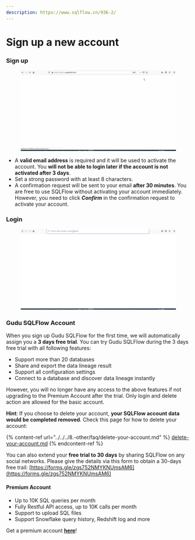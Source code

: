 ```yaml
---
description: https://www.sqlflow.cn/936-2/
---
```


# Sign up a new account

### Sign up

<figure><img src="../../../.gitbook/assets/sqlflow-register-sign-up.gif" alt=""><figcaption></figcaption></figure>

* A **valid email address** is required and it will be used to activate the account. You **will not be able to login later if the account is not activated after 3 days**.
* Set a strong password with at least 8 characters.&#x20;
* A confirmation request will be sent to your email **after 30 minutes**. You are free to use SQLFlow without activating your account immediately. However, you need to click _**Confirm**_ in the confirmation request to activate your account.

### Login

<figure><img src="../../../.gitbook/assets/sqlflow-register-login.gif" alt=""><figcaption></figcaption></figure>

### Gudu SQLFlow Account

When you sign up Gudu SQLFlow for the first time, we will automatically assign you a **3 days free trial**. You can try Gudu SQLFlow during the 3 days free trial with all following features:&#x20;

* Support more than 20 databases
* Share and export the data lineage result
* Support all configuration settings
* Connect to a database and discover data lineage instantly

However, you will no longer have any access to the above features if not upgrading to the Premium Account after the trial. Only login and delete action are allowed for the basic account.

**Hint**: If you choose to delete your account, **your SQLFlow account data would be completed removed**. Check this page for how to delete your account:

{% content-ref url="../../../8.-other/faq/delete-your-account.md" %}
[delete-your-account.md](../../../8.-other/faq/delete-your-account.md)
{% endcontent-ref %}

You can also extend your **free trial to 30 days** by sharing SQLFlow on any social networks. Please give the details via  this form to obtain a 30-days free trail: [https://forms.gle/zgs752NMYKNUmsAM6](https://forms.gle/zgs752NMYKNUmsAM6)

#### Premium Account

* Up to 10K SQL queries per month
* Fully Restful API access, up to 10K calls per month
* Support to upload SQL files
* Support Snowflake query history, Redshift log and more

Get a premium account [**here**](https://www.gudusoft.com/purchase-premium-account/)!
